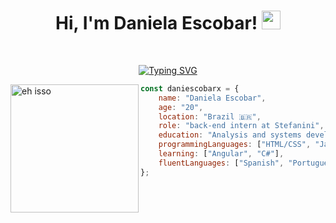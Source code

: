<h1 align="center">
Hi, I'm Daniela Escobar!
  <img src="https://media.giphy.com/media/hvRJCLFzcasrR4ia7z/giphy.gif" width="30"></h1>
<br/>

<p align="center">
  <a href="https://git.io/typing-svg"><img src="https://readme-typing-svg.demolab.com?font=Poppins&weight=500&duration=4000&pause=100&color=8900F7&background=FF000000&center=true&random=false&width=435&lines=Analysis+and+Systems+Development;Full+Stack+Developer;Always+learning+new+things" alt="Typing SVG" /></a>
</p>

<img align="left" src="https://github.com/daniescobarx/daniescobarx/blob/main/gifreadme.gif" alt="eh isso" width="205" />

```javascript
const daniescobarx = {
    name: "Daniela Escobar",
    age: "20",
    location: "Brazil 🇧🇷",
    role: "back-end intern at Stefanini",
    education: "Analysis and systems development @ SPTECH 🎓",
    programmingLanguages: ["HTML/CSS", "JavaScript", "Java"],
    learning: ["Angular", "C#"],
    fluentLanguages: ["Spanish", "Portuguese"]
};
```

